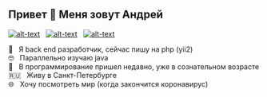 ## Привет 👋 Меня зовут Андрей

[![alt-text](https://img.shields.io/badge/-linkedin-283e4a?style=flat&logo=linkedin&logoColor=white)](https://www.linkedin.com/in/reybos/)&nbsp;&nbsp;
[![alt-text](https://img.shields.io/badge/-ВКонтакте-blue?style=flat&logo=vk&logoColor=white  "vk.com")](https://vk.com/reybos)&nbsp;&nbsp;
[![alt-text](https://img.shields.io/badge/-instagram-E4405F?style=flat&logo=instagram&logoColor=white)](https://www.instagram.com/andreybossiy)

💼&nbsp;&nbsp;&nbsp;Я back end разработчик, сейчас пишу на php (yii2)<br>
🤓&nbsp;&nbsp;&nbsp;Параллельно изучаю java<br>
🏃&nbsp;&nbsp;&nbsp;В программирование пришел недавно, уже в сознательном возрасте<br>
:ru:&nbsp;&nbsp;&nbsp;Живу в Санкт-Петербурге<br>
:globe_with_meridians:&nbsp;&nbsp;&nbsp;Хочу посмотреть мир (когда закончится коронавирус)<br>

<!--
**ReyBos/ReyBos** is a ✨ _special_ ✨ repository because its `README.md` (this file) appears on your GitHub profile.

Here are some ideas to get you started:

- 🔭 I’m currently working on ...
- 🌱 I’m currently learning ...
- 👯 I’m looking to collaborate on ...
- 🤔 I’m looking for help with ...
- 💬 Ask me about ...
- 📫 How to reach me: ...
- 😄 Pronouns: ...
- ⚡ Fun fact: ...
-->
